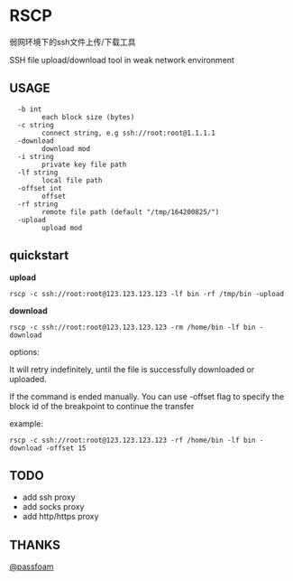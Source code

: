# RSCP

弱网环境下的ssh文件上传/下载工具

SSH file upload/download tool in weak network environment


## USAGE
```
  -b int
        each block size (bytes)
  -c string
        connect string, e.g ssh://root:root@1.1.1.1
  -download
        download mod
  -i string
        private key file path
  -lf string
        local file path
  -offset int
        offset
  -rf string
        remote file path (default "/tmp/164200825/")
  -upload
        upload mod
```
## quickstart
**upload**

`rscp -c ssh://root:root@123.123.123.123 -lf bin -rf /tmp/bin -upload`

**download**

`rscp -c ssh://root:root@123.123.123.123 -rm /home/bin -lf bin -download` 

options:

It will retry indefinitely, until the file is successfully downloaded or uploaded.

If the command is ended manually. You can use -offset flag to specify the block id of the breakpoint to continue the transfer

example:

`rscp -c ssh://root:root@123.123.123.123 -rf /home/bin -lf bin -download -offset 15` 

## TODO
* add ssh proxy
* add socks proxy
* add http/https proxy

## THANKS
[@passfoam](https://github.com/PassingFoam)
